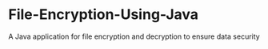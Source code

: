 # File-Encryption-Using-Java
A Java application for file encryption and decryption to ensure data security

